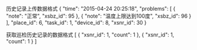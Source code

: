 历史记录上传数据格式
{
    "time": "2015-04-24 20:25:18", 
    "problems": [
        {
            "note": "正常", 
            "xsbz_id": 95
        }, 
        {
            "note": "温度上限达到100度", 
            "xsbz_id": 96
        }
    ], 
    "place_id": 6, 
    "task_id": 1, 
    "device_id": 8, 
    "xsnr_id": 30
}

获取巡检历史记录的数据格式
[
    {
        "xsnr_id": 1, 
        "count": 1
    }, 
    {
        "xsnr_id": 1, 
        "count": 1
    }
]